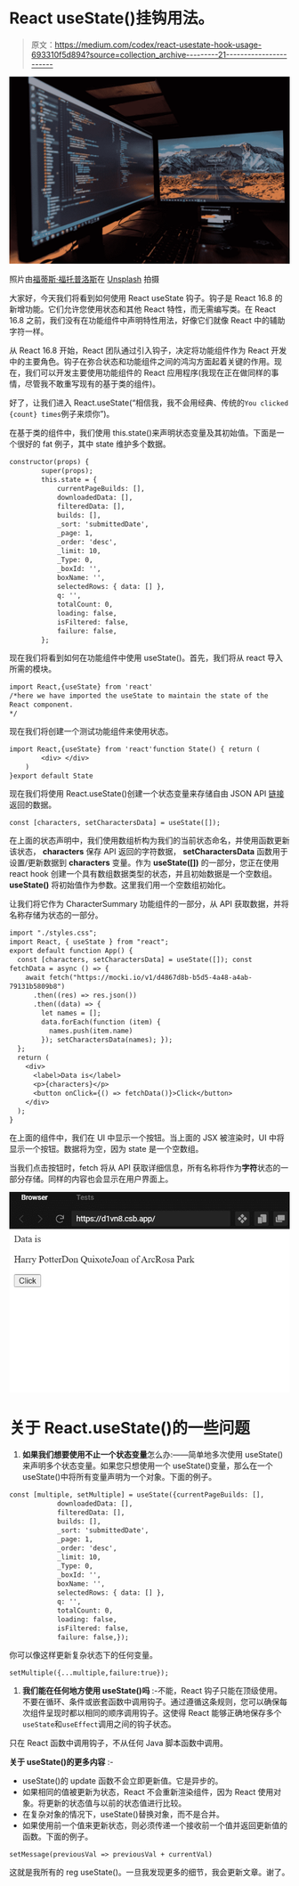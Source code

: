 # React useState()挂钩用法。

> 原文：<https://medium.com/codex/react-usestate-hook-usage-693310f5d894?source=collection_archive---------21----------------------->

![](img/d07fc467968048a7b38f67b38822fda1.png)

照片由[福蒂斯·福托普洛斯](https://unsplash.com/@ffstop?utm_source=medium&utm_medium=referral)在 [Unsplash](https://unsplash.com?utm_source=medium&utm_medium=referral) 拍摄

大家好，今天我们将看到如何使用 React useState 钩子。钩子是 React 16.8 的新增功能。它们允许您使用状态和其他 React 特性，而无需编写类。在 React 16.8 之前，我们没有在功能组件中声明特性用法，好像它们就像 React 中的辅助字符一样。

从 React 16.8 开始，React 团队通过引入钩子，决定将功能组件作为 React 开发中的主要角色。钩子在弥合状态和功能组件之间的鸿沟方面起着关键的作用。现在，我们可以开发主要使用功能组件的 React 应用程序(我现在正在做同样的事情，尽管我不敢重写现有的基于类的组件)。

好了，让我们进入 React.useState(“相信我，我不会用经典、传统的`You clicked {count} times`例子来烦你”)。

在基于类的组件中，我们使用 this.state()来声明状态变量及其初始值。下面是一个很好的 fat 例子，其中 state 维护多个数据。

```
constructor(props) {
        super(props);
        this.state = {
            currentPageBuilds: [],
            downloadedData: [],
            filteredData: [],
            builds: [],
            _sort: 'submittedDate',
            _page: 1,
            _order: 'desc',
            _limit: 10,
            _Type: 0,
            _boxId: '',
            boxName: '',
            selectedRows: { data: [] },
            q: '',
            totalCount: 0,
            loading: false,
            isFiltered: false,
            failure: false,
        };
```

现在我们将看到如何在功能组件中使用 useState()。首先，我们将从 react 导入所需的模块。

```
import React,{useState} from 'react'
/*here we have imported the useState to maintain the state of the React component.
*/
```

现在我们将创建一个测试功能组件来使用状态。

```
import React,{useState} from 'react'function State() { return (
        <div> </div>
    )
}export default State
```

现在我们将使用 React.useState()创建一个状态变量来存储自由 JSON API [链接](https://mocki.io/v1/d4867d8b-b5d5-4a48-a4ab-79131b5809b8)返回的数据。

```
const [characters, setCharactersData] = useState([]);
```

在上面的状态声明中，我们使用数组析构为我们的当前状态命名，并使用函数更新该状态， **characters** 保存 API 返回的字符数据， **setCharactersData** 函数用于设置/更新数据到 **characters** 变量。作为 **useState([])** 的一部分，您正在使用 react hook 创建一个具有数组数据类型的状态，并且初始数据是一个空数组。 **useState()** 将初始值作为参数。这里我们用一个空数组初始化。

让我们将它作为 CharacterSummary 功能组件的一部分，从 API 获取数据，并将名称存储为状态的一部分。

```
import "./styles.css";
import React, { useState } from "react";
export default function App() {
  const [characters, setCharactersData] = useState([]); const fetchData = async () => {
    await fetch("https://mocki.io/v1/d4867d8b-b5d5-4a48-a4ab-79131b5809b8")
      .then((res) => res.json())
      .then((data) => {
        let names = [];
        data.forEach(function (item) {
          names.push(item.name)
        }); setCharactersData(names); });
  };
  return (
    <div>
      <label>Data is</label>
      <p>{characters}</p>
      <button onClick={() => fetchData()}>Click</button>
    </div>
  );
}
```

在上面的组件中，我们在 UI 中显示一个按钮。当上面的 JSX 被渲染时，UI 中将显示一个按钮。数据将为空，因为 state 是一个空数组。

当我们点击按钮时，fetch 将从 API 获取详细信息，所有名称将作为**字符**状态的一部分存储。同样的内容也会显示在用户界面上。

![](img/19e8d5f4e93f79663b78afdb506cf6cb.png)

# 关于 React.useState()的一些问题

1.  **如果我们想要使用不止一个状态变量**怎么办:——简单地多次使用 useState()来声明多个状态变量。如果您只想使用一个 useState()变量，那么在一个 useState()中将所有变量声明为一个对象。下面的例子。

```
const [multiple, setMultiple] = useState({currentPageBuilds: [],
            downloadedData: [],
            filteredData: [],
            builds: [],
            _sort: 'submittedDate',
            _page: 1,
            _order: 'desc',
            _limit: 10,
            _Type: 0,
            _boxId: '',
            boxName: '',
            selectedRows: { data: [] },
            q: '',
            totalCount: 0,
            loading: false,
            isFiltered: false,
            failure: false,});
```

你可以像这样更新复杂状态下的任何变量。

```
setMultiple({...multiple,failure:true});
```

1.  **我们能在任何地方使用 useState()吗** :-不能，React 钩子只能在顶级使用。不要在循环、条件或嵌套函数中调用钩子。通过遵循这条规则，您可以确保每次组件呈现时都以相同的顺序调用钩子。这使得 React 能够正确地保存多个`useState`和`useEffect`调用之间的钩子状态。

只在 React 函数中调用钩子，不从任何 Java 脚本函数中调用。

**关于 useState()的更多内容** :-

*   useState()的 update 函数不会立即更新值。它是异步的。
*   如果相同的值被更新为状态，React 不会重新渲染组件，因为 React 使用对象。将更新的状态值与以前的状态值进行比较。
*   在复杂对象的情况下，useState()替换对象，而不是合并。
*   如果使用前一个值来更新状态，则必须传递一个接收前一个值并返回更新值的函数。下面的例子。

```
setMessage(previousVal => previousVal + currentVal)
```

这就是我所有的 reg useState()。一旦我发现更多的细节，我会更新文章。谢了。